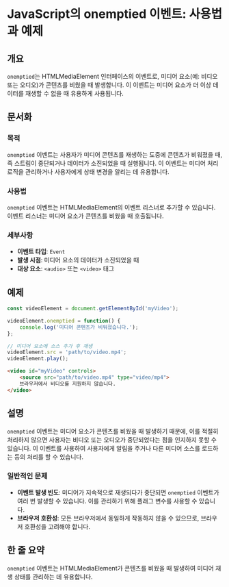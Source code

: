 <!--
Meta Description: # JavaScript의 onemptied 이벤트: 사용법과 예제 ## 개요 `onemptied`는 HTMLMediaElement 인터페이스의 이벤트로, 미디어 요소(예: 비디오 또는 오디오)가 콘텐츠를 비웠을 때 발생합니다. 이 이벤트는 미디어 요소가 더 이상 데이터...
Meta Keywords: 미디어, onemptied, 이벤트는, video, 이벤트
-->

# JavaScript의 onemptied 이벤트: 사용법과 예제

## 개요
`onemptied`는 HTMLMediaElement 인터페이스의 이벤트로, 미디어 요소(예: 비디오 또는 오디오)가 콘텐츠를 비웠을 때 발생합니다. 이 이벤트는 미디어 요소가 더 이상 데이터를 재생할 수 없을 때 유용하게 사용됩니다.

## 문서화
### 목적
`onemptied` 이벤트는 사용자가 미디어 콘텐츠를 재생하는 도중에 콘텐츠가 비워졌을 때, 즉 스트림이 중단되거나 데이터가 소진되었을 때 실행됩니다. 이 이벤트는 미디어 처리 로직을 관리하거나 사용자에게 상태 변경을 알리는 데 유용합니다.

### 사용법
`onemptied` 이벤트는 HTMLMediaElement의 이벤트 리스너로 추가할 수 있습니다. 이벤트 리스너는 미디어 요소가 콘텐츠를 비웠을 때 호출됩니다.

### 세부사항
- **이벤트 타입**: `Event`
- **발생 시점**: 미디어 요소의 데이터가 소진되었을 때
- **대상 요소**: `<audio>` 또는 `<video>` 태그

## 예제
```javascript
const videoElement = document.getElementById('myVideo');

videoElement.onemptied = function() {
    console.log('미디어 콘텐츠가 비워졌습니다.');
};

// 미디어 요소에 소스 추가 후 재생
videoElement.src = 'path/to/video.mp4';
videoElement.play();
```

```html
<video id="myVideo" controls>
    <source src="path/to/video.mp4" type="video/mp4">
    브라우저에서 비디오를 지원하지 않습니다.
</video>
```

## 설명
`onemptied` 이벤트는 미디어 요소가 콘텐츠를 비웠을 때 발생하기 때문에, 이를 적절히 처리하지 않으면 사용자는 비디오 또는 오디오가 중단되었다는 점을 인지하지 못할 수 있습니다. 이 이벤트를 사용하여 사용자에게 알림을 주거나 다른 미디어 소스를 로드하는 등의 처리를 할 수 있습니다.

### 일반적인 문제
- **이벤트 발생 빈도**: 미디어가 지속적으로 재생되다가 중단되면 `onemptied` 이벤트가 여러 번 발생할 수 있습니다. 이를 관리하기 위해 플래그 변수를 사용할 수 있습니다.
- **브라우저 호환성**: 모든 브라우저에서 동일하게 작동하지 않을 수 있으므로, 브라우저 호환성을 고려해야 합니다.

## 한 줄 요약
`onemptied` 이벤트는 HTMLMediaElement가 콘텐츠를 비웠을 때 발생하여 미디어 재생 상태를 관리하는 데 유용합니다.
